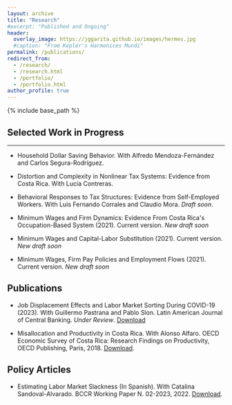 ```yaml
---
layout: archive
title: "Research"
#excerpt: "Published and Ongoing"
header:
  overlay_image: https://jggarita.github.io/images/hermes.jpg
  #caption: "From Kepler's Harmonices Mundi"
permalink: /publications/
redirect_from:
  - /research/
  - /research.html
  - /portfolio/
  - /portfolio.html
author_profile: true
---
```

{% include base_path %}

## Selected Work in Progress
-------

* Household Dollar Saving Behavior. With Alfredo Mendoza-Fernández and Carlos Segura-Rodríguez. 

* Distortion and Complexity in Nonlinear Tax Systems: Evidence from Costa Rica. With Lucía Contreras.

* Behavioral Responses to Tax Structures: Evidence from Self-Employed Workers. With Luis Fernando Corrales and Claudio Mora. *Draft soon*.

* Minimum Wages and Firm Dynamics: Evidence From Costa Rica's Occupation-Based System (2021). Current version. *New draft soon*

* Minimum Wages and Capital-Labor Substitution (2021). Current version. *New draft soon*

* Minimum Wages, Firm Pay Policies and Employment Flows (2021). Current version. *New draft soon*


## Publications
* Job Displacement Effects and Labor Market Sorting During COVID-19 (2023). With Guillermo Pastrana and Pablo Slon. Latin American Journal of Central Banking. *Under Review*. [Download](https://www.sciencedirect.com/science/article/pii/S2666143823000303)

* Misallocation and Productivity in Costa Rica. With Alonso Alfaro. OECD Economic Survey of Costa Rica: Research Findings on Productivity, OECD Publishing, Paris, 2018. [Download](https://read.oecd-ilibrary.org/economics/oecd-economic-survey-of-costa-rica-research-findings-on-productivity/misallocation-and-productivity-in-costa-rica_9789264298774-5-en#page1).

## Policy Articles

* Estimating Labor Market Slackness (In Spanish). With Catalina Sandoval-Alvarado. BCCR Working Paper N. 02-2023, 2022. [Download](https://repositorioinvestigaciones.bccr.fi.cr/bitstream/handle/20.500.12506/378/2023-DT-02.pdf?sequence=1&isAllowed=y).
